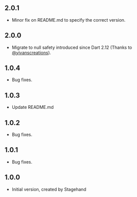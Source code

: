 ## 2.0.1
- Minor fix on README.md to specify the correct version.

## 2.0.0
- Migrate to null safety introduced since Dart 2.12 (Thanks to [@yivanscreations](https://github.com/yivanscreations)).

## 1.0.4
- Bug fixes.

## 1.0.3
- Update README.md

## 1.0.2
- Bug fixes.

## 1.0.1
- Bug fixes.

## 1.0.0
- Initial version, created by Stagehand
